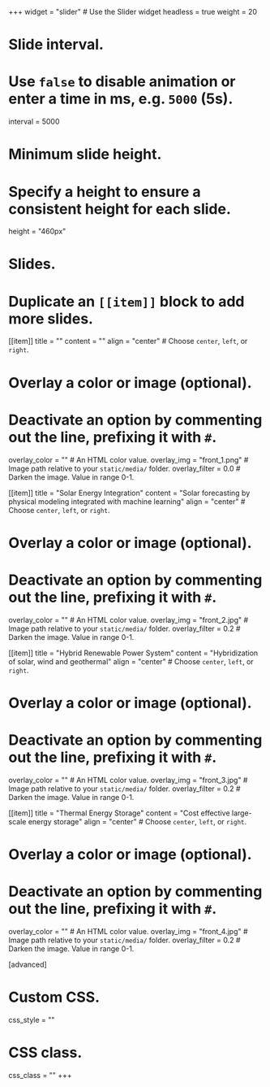 +++
widget = "slider"  # Use the Slider widget
headless = true 
weight = 20

# Slide interval.
# Use `false` to disable animation or enter a time in ms, e.g. `5000` (5s).
interval = 5000

# Minimum slide height.
# Specify a height to ensure a consistent height for each slide.
height = "460px"

# Slides.
# Duplicate an `[[item]]` block to add more slides.
[[item]]
  title = ""
  content = ""
  align = "center"  # Choose `center`, `left`, or `right`.
  # Overlay a color or image (optional).
  #   Deactivate an option by commenting out the line, prefixing it with `#`.
  overlay_color = ""  # An HTML color value.
  overlay_img = "front_1.png"  # Image path relative to your `static/media/` folder.
  overlay_filter = 0.0  # Darken the image. Value in range 0-1.

[[item]]
  title = "Solar Energy Integration"
  content = "Solar forecasting by physical modeling integrated with machine learning"
  align = "center"  # Choose `center`, `left`, or `right`.
  # Overlay a color or image (optional).
  #   Deactivate an option by commenting out the line, prefixing it with `#`.
  overlay_color = ""  # An HTML color value.
  overlay_img = "front_2.jpg"  # Image path relative to your `static/media/` folder.
  overlay_filter = 0.2 # Darken the image. Value in range 0-1.

[[item]]
  title = "Hybrid Renewable Power System"
  content = "Hybridization of solar, wind and geothermal"
  align = "center"  # Choose `center`, `left`, or `right`.
  # Overlay a color or image (optional).
  #   Deactivate an option by commenting out the line, prefixing it with `#`.
  overlay_color = ""  # An HTML color value.
  overlay_img = "front_3.jpg"  # Image path relative to your `static/media/` folder.
  overlay_filter = 0.2  # Darken the image. Value in range 0-1.

[[item]]
  title = "Thermal Energy Storage"
  content = "Cost effective large-scale energy storage"
  align = "center"  # Choose `center`, `left`, or `right`.
  # Overlay a color or image (optional).
  #   Deactivate an option by commenting out the line, prefixing it with `#`.
  overlay_color = ""  # An HTML color value.
  overlay_img = "front_4.jpg"  # Image path relative to your `static/media/` folder.
  overlay_filter = 0.2  # Darken the image. Value in range 0-1.



[advanced]
 # Custom CSS. 
 css_style = ""
 
 # CSS class.
 css_class = ""
+++